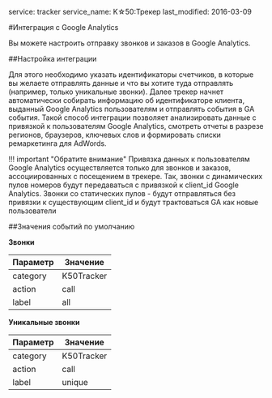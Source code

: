 service: tracker
service_name: K☆50:Трекер
last_modified: 2016-03-09

#Интеграция с Google Analytics

Вы можете настроить отправку звонков и заказов в Google Analytics.

##Настройка интеграции

Для этого необходимо указать идентификаторы счетчиков, в которые вы желаете отправлять данные и что вы хотите туда отправлять (например, только уникальные звонки). Далее трекер начнет автоматически собирать информацию об идентификаторе клиента, выданный Google Analytics пользователям и отправлять события в GA события.
Такой способ интеграции позволяет анализировать данные с привязкой к пользователям Google Analytics, смотреть отчеты в разрезе регионов, браузеров, ключевых слов и формировать списки ремаркетинга для AdWords.

!!! important "Обратите внимание"
    Привязка данных к пользователям Google Analytics осуществляется только для звонков и заказов, ассоциированных с посещением в трекере.
    Так, звонки с динамических пулов номеров будут передаваться с привязкой к client_id Google Analytics. Звонки со статических пулов - будут отправляться без привязки к существующим client_id и будут трактоваться GA как новые пользователи 

##Значения событий по умолчанию

**Звонки**

|Параметр|Значение|
|----|----|
|category|K50Tracker|
|action|call|
|label|all|

**Уникальные звонки**

|Параметр|Значение|
|----|----|
|category|K50Tracker|
|action|call|
|label|unique|